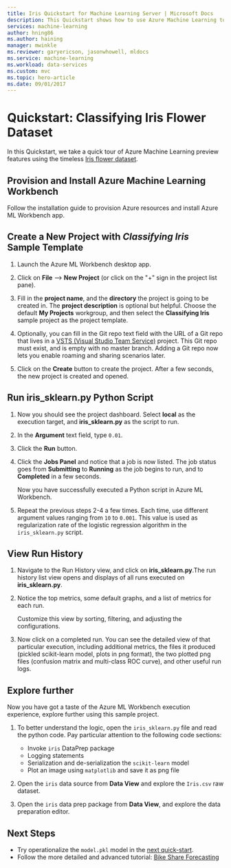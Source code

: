 ```yaml
---
title: Iris Quickstart for Machine Learning Server | Microsoft Docs
description: This Quickstart shows how to use Azure Machine Learning to process the timeless Iris flower dataset in the Azure Machine Learning Workbench.
services: machine-learning
author: hning86
ms.author: haining
manager: mwinkle
ms.reviewer: garyericson, jasonwhowell, mldocs
ms.service: machine-learning
ms.workload: data-services
ms.custom: mvc
ms.topic: hero-article
ms.date: 09/01/2017
---
```


# Quickstart: Classifying Iris Flower Dataset
In this Quickstart, we take a quick tour of Azure Machine Learning preview features using the timeless [Iris flower dataset](https://en.wikipedia.org/wiki/iris_flower_data_set). 

## Provision and Install Azure Machine Learning Workbench
Follow the installation guide to provision Azure resources and install Azure ML Workbench app.

## Create a New Project with _Classifying Iris_ Sample Template 
1. Launch the Azure ML Workbench desktop app. 

2. Click on **File** --> **New Project** (or click on the "+" sign in the project list pane). 

3. Fill in the **project name**, and the **directory** the project is going to be created in. The **project description** is optional but helpful. Choose the default **My Projects** workgroup, and then select the **Classifying Iris** sample project as the project template.

<!--![New Project](media/quick-start-iris/new_project.png)-->
4. Optionally, you can fill in the Git repo text field with the URL of a Git repo that lives in a [VSTS (Visual Studio Team Service)](https://www.visualstudio.com) project. This Git repo must exist, and is empty with no master branch. Adding a Git repo now lets you enable roaming and sharing scenarios later.

5. Click on the **Create** button to create the project. After a few seconds, the new project is created and opened.

## Run iris_sklearn.py Python Script

1. Now you should see the project dashboard. Select **local** as the execution target, and **iris_sklearn.py** as the script to run.

2. In the **Argument** text field, type `0.01`.

3. Click the **Run** button.

4. Click the **Jobs Panel** and notice that a job is now listed. The job status goes from **Submitting** to **Running** as the job begins to run, and to **Completed** in a few seconds. 

   Now you have successfully executed a Python script in Azure ML Workbench.

5. Repeat the previous steps 2-4 a few times. Each time, use different argument values ranging from `10` to `0.001`. This value is used as regularization rate of the logistic regression algorithm in the `iris_sklearn.py` script.

## View Run History
1. Navigate to the Run History view, and click on **iris_sklearn.py**.The run history list view opens and displays of all runs executed on **iris_sklearn.py**. 

2. Notice the top metrics, some default graphs, and a list of metrics for each run.

   Customize this view by sorting, filtering, and adjusting the configurations.

3. Now click on a completed run. You can see the detailed view of that particular execution, including additional metrics, the files it produced (pickled scikit-learn model, plots in png format), the two plotted png files (confusion matrix and multi-class ROC curve), and other useful run logs.

## Explore further
Now you have got a taste of the Azure ML Workbench execution experience, explore further using this sample project. 

1. To better understand the logic, open the `iris_sklearn.py` file and read the python code. Pay particular attention to the following code sections:
   - Invoke `iris` DataPrep package
   - Logging statements
   - Serialization and de-serialization the `scikit-learn` model
   - Plot an image using `matplotlib` and save it as png file

2. Open the `iris` data source from **Data View** and explore the `Iris.csv` raw dataset.

3. Open the `iris` data prep package from **Data View**, and explore the data preparation editor.

## Next Steps
- Try operationalize the `model.pkl` model in the [next quick-start](quick-start-iris-mms.md).
- Follow the more detailed and advanced tutorial: [Bike Share Forecasting](./doc-template-tutorial.md)
